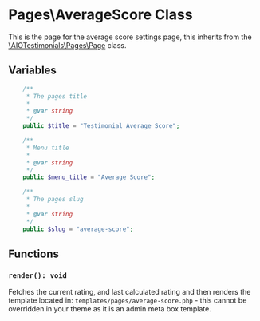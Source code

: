 # Pages\AverageScore Class
This is the page for the average score settings page, this inherits from the [\AIOTestimonials\Pages\Page](classes/Pages/Page.md) class.

## Variables
```php
    /**
     * The pages title
     * 
     * @var string
     */
    public $title = "Testimonial Average Score";

    /**
     * Menu title
     * 
     * @var string
     */
    public $menu_title = "Average Score";

    /**
     * The pages slug
     * 
     * @var string
     */
    public $slug = "average-score";

```

## Functions

### ```render(): void```
Fetches the current rating, and last calculated rating and then renders the template located in:
```templates/pages/average-score.php``` - this cannot be overridden in your theme as it is an admin meta box template.